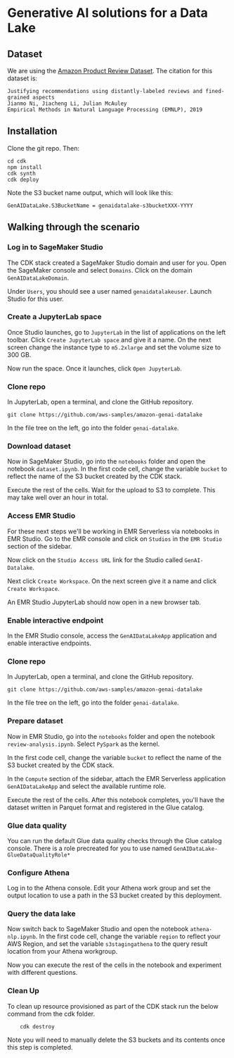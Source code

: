 # Generative AI solutions for a Data Lake

## Dataset
We are using the [Amazon Product Review Dataset](https://cseweb.ucsd.edu/~jmcauley/datasets/amazon_v2/#complete-data). The citation for this dataset is:

    Justifying recommendations using distantly-labeled reviews and fined-grained aspects
    Jianmo Ni, Jiacheng Li, Julian McAuley
    Empirical Methods in Natural Language Processing (EMNLP), 2019


## Installation 

Clone the git repo. Then:

    cd cdk
    npm install
    cdk synth
    cdk deploy

Note the S3 bucket name output, which will look like this:

    GenAIDataLake.S3BucketName = genaidatalake-s3bucketXXX-YYYY

## Walking through the scenario

### Log in to SageMaker Studio

The CDK stack created a SageMaker Studio domain and user for you. Open the SageMaker console and select `Domains`. Click on the domain `GenAIDataLakeDomain`.

Under `Users`, you should see a user named `genaidatalakeuser`. Launch Studio for this user.

### Create a JupyterLab space

Once Studio launches, go to `JupyterLab` in the list of applications on the left toolbar. Click `Create JupyterLab space` and give it a name. On the next screen change the instance type to `m5.2xlarge` and set the volume size to 300 GB.

Now run the space. Once it launches, click `Open JupyterLab`.

### Clone repo

In JupyterLab, open a terminal, and clone the GitHub repository.

    git clone https://github.com/aws-samples/amazon-genai-datalake

In the file tree on the left, go into the folder `genai-datalake`.

### Download dataset

Now in SageMaker Studio, go into the `notebooks` folder and open the notebook `dataset.ipynb`. In the first code cell, change the variable `bucket` to reflect the name of the S3 bucket created by the CDK stack.

Execute the rest of the cells. Wait for the upload to S3 to complete. This may take well over an hour in total.

### Access EMR Studio

For these next steps we'll be working in EMR Serverless via notebooks in EMR Studio. Go to the EMR console and click on `Studios` in the `EMR Studio` section of the sidebar.

Now click on the `Studio Access URL` link for the Studio called `GenAI-Datalake`.

Next click `Create Workspace`. On the next screen give it a name and click `Create Workspace`.

An EMR Studio JupyterLab should now open in a new browser tab. 

### Enable interactive endpoint

In the EMR Studio console, access the `GenAIDataLakeApp` application and enable interactive endpoints.

### Clone repo

In JupyterLab, open a terminal, and clone the GitHub repository.

    git clone https://github.com/aws-samples/amazon-genai-datalake

In the file tree on the left, go into the folder `genai-datalake`.

### Prepare dataset

Now in EMR Studio, go into the `notebooks` folder and open the notebook `review-analysis.ipynb`. Select `PySpark` as the kernel.

In the first code cell, change the variable `bucket` to reflect the name of the S3 bucket created by the CDK stack.

In the `Compute` section of the sidebar, attach the EMR Serverless application `GenAIDataLakeApp` and select the available runtime role.

Execute the rest of the cells. After this notebook completes, you'll have the dataset written in Parquet format and registered in the Glue catalog.

### Glue data quality

You can run the default Glue data quality checks through the Glue catalog console. 
There is a role precreated for you to use named `GenAIDataLake-GlueDataQualityRole*`

### Configure Athena

Log in to the Athena console. Edit your Athena work group and set the output location to use a path in the S3 bucket created by this deployment.

### Query the data lake

Now switch back to SageMaker Studio and open the notebook `athena-nlp.ipynb`.  In the first code cell, change the variable `region` to reflect your AWS Region, and set the variable `s3stagingathena` to the query result location from your Athena workgroup.

Now you can execute the rest of the cells in the notebook and experiment with different questions.

### Clean Up

To clean up resource provisioned as part of the CDK stack run the below command from the cdk folder. 

        cdk destroy

Note you will need to manually delete the S3 buckets and its contents once this step is completed. 